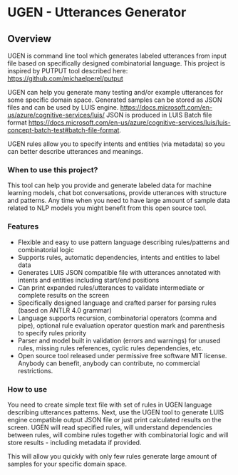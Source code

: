 # UGEN - Utterances Generator

## Overview

UGEN is command line tool which generates labeled utterances from input file based on specifically designed combinatorial language.
This project is inspired by PUTPUT tool described here: <https://github.com/michaelperel/putput>

UGEN can help you generate many testing and/or example utterances for some specific domain space.
Generated samples can be stored as JSON files and can be used by LUIS engine.
<https://docs.microsoft.com/en-us/azure/cognitive-services/luis/>
JSON is produced in LUIS Batch file format
<https://docs.microsoft.com/en-us/azure/cognitive-services/luis/luis-concept-batch-test#batch-file-format>.

UGEN rules allow you to specify intents and entities (via metadata) so you can better describe utterances and meanings.  

### When to use this project?

This tool can help you provide and generate labeled data for machine learning models,
chat bot conversations, provide utterances with structure and patterns.
Any time when you need to have large amount of sample data related to NLP models
you might benefit from this open source tool.

### Features

- Flexible and easy to use pattern language describing rules/patterns and combinatorial logic
- Supports rules, automatic dependencies, intents and entities to label data
- Generates LUIS JSON compatible file with utterances annotated with intents and entities including start/end positions
- Can print expanded rules/utterances to validate intermediate or complete results on the screen
- Specifically designed language and crafted parser for parsing rules (based on ANTLR 4.0 grammar)
- Language supports recursion, combinatorial operators (comma and pipe), optional rule evaluation operator question mark and parenthesis to specify rules priority 
- Parser and model built in validation (errors and warnings) for unused rules, missing rules references, cyclic rules dependencies, etc.
- Open source tool released under permissive free software MIT license. Anybody can benefit, anybody can contribute, no commercial restrictions.

### How to use

You need to create simple text file with set of rules in UGEN language describing utterances patterns.
Next, use the UGEN tool to generate LUIS engine compatible output JSON file
or just print calculated results on the screen.
UGEN will read specified rules, will understand dependencies between rules, will combine rules together with combinatorial
logic and will store results - including metadata if provided.

This will allow you quickly with only few rules generate large amount of samples for your specific domain space.

